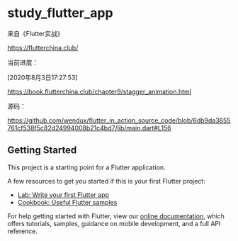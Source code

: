 # study_flutter_app
来自《Flutter实战》

https://flutterchina.club/

当前进度：

[2020年8月3日17:27:53]

https://book.flutterchina.club/chapter9/stagger_animation.html

源码：

https://github.com/wendux/flutter_in_action_source_code/blob/6db9da3655761cf538f5c82d24994008b21c4bd7/lib/main.dart#L156

## Getting Started

This project is a starting point for a Flutter application.

A few resources to get you started if this is your first Flutter project:

- [Lab: Write your first Flutter app](https://flutter.dev/docs/get-started/codelab)
- [Cookbook: Useful Flutter samples](https://flutter.dev/docs/cookbook)

For help getting started with Flutter, view our
[online documentation](https://flutter.dev/docs), which offers tutorials,
samples, guidance on mobile development, and a full API reference.
